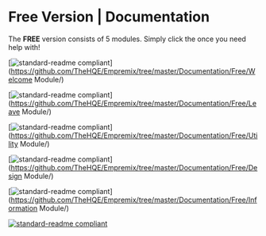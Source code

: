 # Free Version | Documentation

The **FREE** version consists of 5 modules.
Simply click the once you need help with!

[![standard-readme compliant](https://img.shields.io/badge/Welcomer-Module-red.svg?style=flat-square)](https://github.com/TheHQE/Empremix/tree/master/Documentation/Free/Welcome Module/)

[![standard-readme compliant](https://img.shields.io/badge/Leaver-Module-orange.svg?style=flat-square)](https://github.com/TheHQE/Empremix/tree/master/Documentation/Free/Leave Module/)

[![standard-readme compliant](https://img.shields.io/badge/Utility-Module-yellow.svg?style=flat-square)](https://github.com/TheHQE/Empremix/tree/master/Documentation/Free/Utility Module/)

[![standard-readme compliant](https://img.shields.io/badge/Design-Module-green.svg?style=flat-square)](https://github.com/TheHQE/Empremix/tree/master/Documentation/Free/Design Module/)

[![standard-readme compliant](https://img.shields.io/badge/Information-Module-blue.svg?style=flat-square)](https://github.com/TheHQE/Empremix/tree/master/Documentation/Free/Information Module/)

[![standard-readme compliant](https://img.shields.io/badge/readme%20style-standard-brightgreen.svg?style=flat-square)](https://github.com/RichardLitt/standard-readme)
